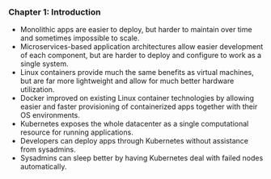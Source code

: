 ### Chapter 1: Introduction
- Monolithic apps are easier to deploy, but harder to maintain over time and
sometimes impossible to scale.
- Microservices-based application architectures allow easier development of each
component, but are harder to deploy and configure to work as a single system.
- Linux containers provide much the same benefits as virtual machines, but are
far more lightweight and allow for much better hardware utilization.
- Docker improved on existing Linux container technologies by allowing easier and
faster provisioning of containerized apps together with their OS environments.
- Kubernetes exposes the whole datacenter as a single computational resource
for running applications.
- Developers can deploy apps through Kubernetes without assistance from
sysadmins.
- Sysadmins can sleep better by having Kubernetes deal with failed nodes automatically.

